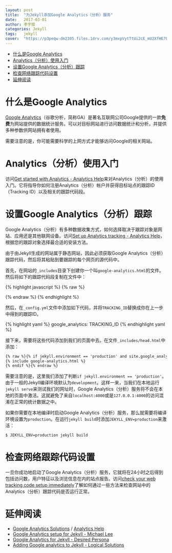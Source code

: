 ```yaml
---
layout: post
title:  "为Jekyll添加Google Analytics（分析）服务"
date:   2017-03-01
author: 李宇琨
categories: Jekyll
tags:	jekyll
cover:  "https://p3peqw-dm2305.files.1drv.com/y3mxpVytTtUi2cE_mU2XfHE7L2RDOVs7HqDLSbVhLaLgHClZZ_np5ZKKlOHiNE7MyDJpBtnkfVps7l4KLrRcYXRizN-Ec0GFJvDtzdvY6dg6E0w6pyjVtuitmTQfXK5vdhw5As2dCvBscRo0l-HQPYZXp9ztNuA8D1qjkljcjlSa-8?width=1280&height=720&cropmode=none"
---
```


<!-- TOC -->

- [什么是Google Analytics](#什么是google-analytics)
- [Analytics（分析）使用入门](#analytics分析使用入门)
- [设置Google Analytics（分析）跟踪](#设置google-analytics分析跟踪)
- [检查网络跟踪代码设置](#检查网络跟踪代码设置)
- [延伸阅读](#延伸阅读)

<!-- /TOC -->

# 什么是Google Analytics

[Google Analytics](https://www.google.com/analytics/)（谷歌分析，简称GA）是著名互联网公司Google提供的一款**免费**为网站提供的数据统计服务。可以对目标网站进行访问数据统计和分析，并提供多种参数供网站拥有者使用。

需要注意的是，你可能需要科学的上网方式才能够访问Google的相关网站。

# Analytics（分析）使用入门

访问[Get started with Analytics - Analytics Help](https://support.google.com/analytics/answer/1008015)来对Analytics（分析）的使用入门。它将指导你如何注册Analytics（分析）帐户并获得目标站点的跟踪ID（Tracking ID）以及相关的跟踪代码段。

# 设置Google Analytics（分析）跟踪

Google Analytics（分析）有多种数据收集方式，如何选择取决于跟踪对象是网站、应用还是其他联网设备。访问[Set up Analytics tracking - Analytics Help](https://support.google.com/analytics/answer/1008080)，根据您的跟踪对象选择最合适的安装方法。

由于由Jekyll生成的网站属于静态网站，因此必须获取Google Analytics（分析）跟踪代码，然后将其粘贴到要跟踪的每个网页的源代码中。

首先，在网站的`_includes`目录下创建你一个叫`google-analytics.html`的文件。然后将如下的跟踪代码段复制在文件中：

{% highlight javascript %}
{% raw %}
<script>
  (function(i,s,o,g,r,a,m){i['GoogleAnalyticsObject']=r;i[r]=i[r]||function(){
  (i[r].q=i[r].q||[]).push(arguments)},i[r].l=1*new Date();a=s.createElement(o),
  m=s.getElementsByTagName(o)[0];a.async=1;a.src=g;m.parentNode.insertBefore(a,m)
  })(window,document,'script','https://www.google-analytics.com/analytics.js','ga');

  ga('create', '{{ site.google_analytics }}', 'auto');
  ga('send', 'pageview');

</script>
{% endraw %}
{% endhighlight %}

然后，在`_config.yml`文件中添加如下代码，并将`TRACKING_ID`替换成你在上一步中得到的跟踪ID。

{% highlight yaml %}
google_analytics: TRACKING_ID
{% endhighlight yaml %}

接下来，需要将这些代码添加到我们的页面中去。在文件`_includes/head.html`中添加：

```html
{% raw %}{% if jekyll.environment == 'production' and site.google_analytics %}
{% include google-analytics.html %}
{% endif %}{% endraw %}
```

需要注意的是，这里我们添加了判断`if jekyll.environment == 'production'`。由于一般的Jekyll编译环境默认为`development`。这样一来，当我们在本地运行`jekyll serve`来测试我们的网址时，Google Analytics（分析）服务将不会在本地的页面中激活。这就避免了来自`localhost:4000`或是`127.0.0.1:4000`的访问混淆在正常的统计数据之中。

如果你需要在本地编译时启动Google Analytics（分析）服务，那么就需要将编译环境设置为`production`。在运行`jekyll build`时添加`JEKYLL_ENV=production`来激活：

```shell
$ JEKYLL_ENV=production jekyll build
```

# 检查网络跟踪代码设置

一旦你成功地启动了Google Analytics（分析）服务，它就将在24小时之后得到包括访问数，用户特征以及浏览信息在内的站点报告。访问[check your web tracking code setup immediately](https://support.google.com/analytics/answer/1008083)了解如何通过一些方法来检查网站中的 Analytics（分析）跟踪代码是否运行正常。

# 延伸阅读

* [Google Analytics Solutions](https://www.google.com/analytics/) / [Analytics Help](https://support.google.com/analytics)
* [Google Analytics setup for Jekyll - Michael Lee](https://michaelsoolee.com/google-analytics-jekyll/)
* [Google Analytics for Jekyll - Desired Persona](https://desiredpersona.com/google-analytics-jekyll/)
* [Adding Google analytics to Jekyll - Logical Solutions](https://spock.rocks/tech/2016/03/22/add-google-analytics-to-jekyll.html)

